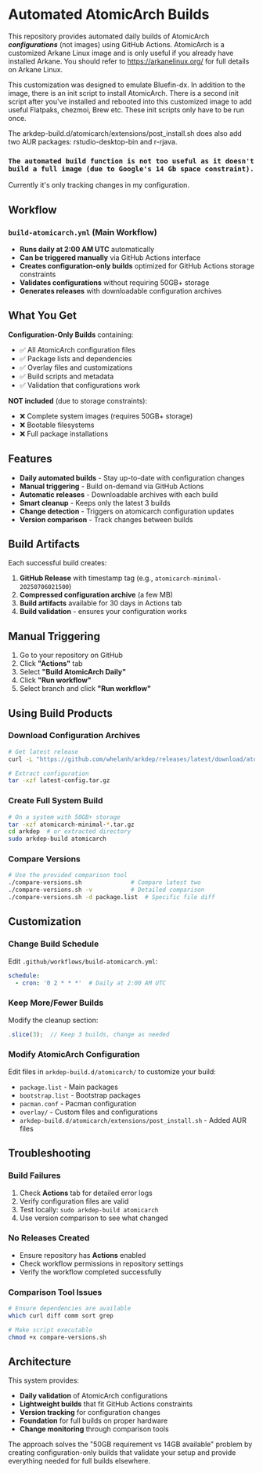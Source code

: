# Automated AtomicArch Builds

This repository provides automated daily builds of AtomicArch ***configurations*** (not images) using GitHub Actions. AtomicArch is a
customized Arkane Linux image and is only useful if you already have installed Arkane.  You should refer 
to https://arkanelinux.org/ for full details on Arkane Linux.

This customization was designed to emulate Bluefin-dx. In addition to the image, there is an init script to install 
AtomicArch.  There is a second init script after you've installed and rebooted into this customized image to add useful Flatpaks,
chezmoi, Brew etc.  These init scripts only have to be run once.

The arkdep-build.d/atomicarch/extensions/post_install.sh does also add two AUR packages: rstudio-desktop-bin and r-rjava.

### `The automated build function is not too useful as it doesn't build a full image (due to Google's 14 Gb space constraint).`
Currently it's only tracking changes in my configuration.


## Workflow

### `build-atomicarch.yml` (Main Workflow)
- **Runs daily at 2:00 AM UTC** automatically
- **Can be triggered manually** via GitHub Actions interface  
- **Creates configuration-only builds** optimized for GitHub Actions storage constraints
- **Validates configurations** without requiring 50GB+ storage
- **Generates releases** with downloadable configuration archives

## What You Get

**Configuration-Only Builds** containing:
- ✅ All AtomicArch configuration files
- ✅ Package lists and dependencies
- ✅ Overlay files and customizations  
- ✅ Build scripts and metadata
- ✅ Validation that configurations work

**NOT included** (due to storage constraints):
- ❌ Complete system images (requires 50GB+ storage)
- ❌ Bootable filesystems
- ❌ Full package installations

## Features

- **Daily automated builds** - Stay up-to-date with configuration changes
- **Manual triggering** - Build on-demand via GitHub Actions
- **Automatic releases** - Downloadable archives with each build
- **Smart cleanup** - Keeps only the latest 3 builds
- **Change detection** - Triggers on atomicarch configuration updates
- **Version comparison** - Track changes between builds

## Build Artifacts

Each successful build creates:
1. **GitHub Release** with timestamp tag (e.g., `atomicarch-minimal-20250706021500`)
2. **Compressed configuration archive** (a few MB)
3. **Build artifacts** available for 30 days in Actions tab
4. **Build validation** - ensures your configuration works

## Manual Triggering

1. Go to your repository on GitHub
2. Click **"Actions"** tab
3. Select **"Build AtomicArch Daily"**
4. Click **"Run workflow"**
5. Select branch and click **"Run workflow"**

## Using Build Products

### Download Configuration Archives
```bash
# Get latest release
curl -L "https://github.com/whelanh/arkdep/releases/latest/download/atomicarch-minimal-*.tar.gz" -o latest-config.tar.gz

# Extract configuration
tar -xzf latest-config.tar.gz
```

### Create Full System Build
```bash
# On a system with 50GB+ storage
tar -xzf atomicarch-minimal-*.tar.gz
cd arkdep  # or extracted directory
sudo arkdep-build atomicarch
```

### Compare Versions
```bash
# Use the provided comparison tool
./compare-versions.sh              # Compare latest two
./compare-versions.sh -v           # Detailed comparison
./compare-versions.sh -d package.list  # Specific file diff
```

## Customization

### Change Build Schedule
Edit `.github/workflows/build-atomicarch.yml`:
```yaml
schedule:
  - cron: '0 2 * * *'  # Daily at 2:00 AM UTC
```

### Keep More/Fewer Builds
Modify the cleanup section:
```javascript
.slice(3);  // Keep 3 builds, change as needed
```

### Modify AtomicArch Configuration
Edit files in `arkdep-build.d/atomicarch/` to customize your build:
- `package.list` - Main packages
- `bootstrap.list` - Bootstrap packages  
- `pacman.conf` - Pacman configuration
- `overlay/` - Custom files and configurations
- `arkdep-build.d/atomicarch/extensions/post_install.sh` - Added AUR files

## Troubleshooting

### Build Failures
1. Check **Actions** tab for detailed error logs
2. Verify configuration files are valid
3. Test locally: `sudo arkdep-build atomicarch`
4. Use version comparison to see what changed

### No Releases Created
- Ensure repository has **Actions** enabled
- Check workflow permissions in repository settings
- Verify the workflow completed successfully

### Comparison Tool Issues
```bash
# Ensure dependencies are available
which curl diff comm sort grep

# Make script executable
chmod +x compare-versions.sh
```

## Architecture

This system provides:
- **Daily validation** of AtomicArch configurations
- **Lightweight builds** that fit GitHub Actions constraints  
- **Version tracking** for configuration changes
- **Foundation** for full builds on proper hardware
- **Change monitoring** through comparison tools

The approach solves the "50GB requirement vs 14GB available" problem by creating configuration-only builds that validate your setup and provide everything needed for full builds elsewhere.
